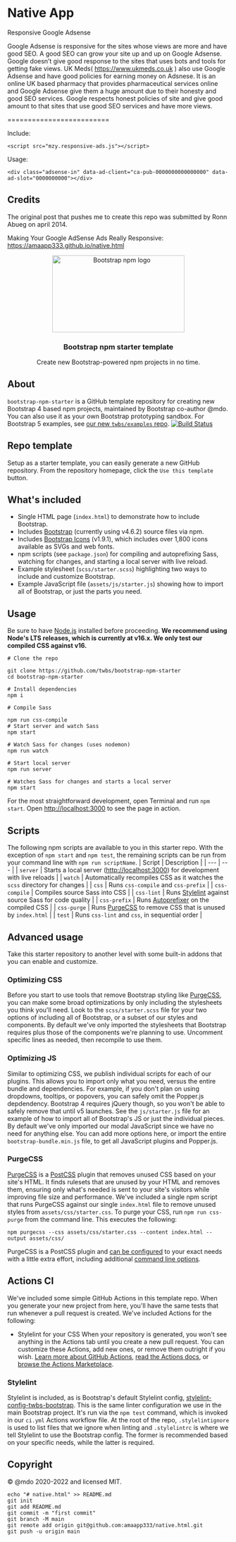 # Native App
Responsive Google Adsense


Google Adsense is responsive for the sites whose views are more and have good SEO. A good SEO can grow your site up and up on Google Adsense. Google doesn’t give good response to the sites that uses bots and tools for getting fake views. UK Meds( https://www.ukmeds.co.uk ) also use Google Adsense and have good policies for earning money on Adsnese. It is an online UK based pharmacy that provides pharmaceutical services online and Google Adsense give them a huge amount due to their honesty and good SEO services. Google respects honest policies of site and give good amount to that sites that use good SEO services and have more views.

=========================

Include:
```
<script src="mzy.responsive-ads.js"></script>
```

Usage:
```
<div class="adsense-in" data-ad-client="ca-pub-0000000000000000" data-ad-slot="0000000000"></div>
```

Credits
-------

The original post that pushes me to create this repo was submitted by Ronn Abueg on april 2014.

Making Your Google AdSense Ads Really Responsive:
https://amaapp333.github.io/native.html






<p align="center">
  <img src="https://gitlab.com/amaapp333/android/-/raw/main/.github/logo.png" width="300" height="175" alt="Bootstrap npm logo">
</p>
<h3 align="center">Bootstrap npm starter template</h3>
<p align="center">Create new Bootstrap-powered npm projects in no time.</p>

## About

`bootstrap-npm-starter` is a GitHub template repository for creating new Bootstrap 4 based npm projects, maintained by Bootstrap co-author @mdo. You can also use it as your own Bootstrap prototyping sandbox. For Bootstrap 5 examples, see [our new `twbs/examples` repo](https://github.com/twbs/examples).
[![Build Status](https://github.com/twbs/bootstrap-npm-starter/workflows/CI/badge.svg)](https://github.com/twbs/bootstrap-npm-starter/actions)

## Repo template

Setup as a starter template, you can easily generate a new GitHub repository. From the repository homepage, click the `Use this template` button.

## What's included

- Single HTML page (`index.html`) to demonstrate how to include Bootstrap.
- Includes [Bootstrap](https://getbootstrap.com) (currently using v4.6.2) source files via npm.
- Includes [Bootstrap Icons](https://icons.getbootstrap.com) (v1.9.1), which includes over 1,800 icons available as SVGs and web fonts.
- npm scripts (see `package.json`) for compiling and autoprefixing Sass, watching for changes, and starting a local server with live reload.
- Example stylesheet (`scss/starter.scss`) highlighting two ways to include and customize Bootstrap.
- Example JavaScript file (`assets/js/starter.js`) showing how to import all of Bootstrap, or just the parts you need.

## Usage
Be sure to have [Node.js](https://nodejs.org/) installed before proceeding. **We recommend using Node's LTS releases, which is currently at v16.x. We only test our compiled CSS against v16.**



```shell
# Clone the repo

git clone https://github.com/twbs/bootstrap-npm-starter
cd bootstrap-npm-starter

# Install dependencies
npm i

# Compile Sass

npm run css-compile
# Start server and watch Sass
npm start

# Watch Sass for changes (uses nodemon)
npm run watch

# Start local server
npm run server

# Watches Sass for changes and starts a local server
npm start
```


For the most straightforward development, open Terminal and run `npm start`.
Open <http://localhost:3000> to see the page in action.
## Scripts
The following npm scripts are available to you in this starter repo. With the exception of `npm start` and `npm test`, the remaining scripts can be run from your command line with `npm run scriptName`.
| Script | Description |
| --- | --- |
| `server` | Starts a local server (<http://localhost:3000>) for development with live reloads |
| `watch` | Automatically recompiles CSS as it watches the `scss` directory for changes |
| `css` | Runs `css-compile` and `css-prefix` |
| `css-compile` | Compiles source Sass into CSS |
| `css-lint` | Runs [Stylelint](https://stylelint.io) against source Sass for code quality |
| `css-prefix` | Runs [Autoprefixer](https://github.com/postcss/autoprefixer) on the compiled CSS |
| `css-purge` | Runs [PurgeCSS](https://purgecss.com) to remove CSS that is unused by `index.html` |
| `test` | Runs `css-lint` and `css`, in sequential order |
## Advanced usage
Take this starter repository to another level with some built-in addons that you can enable and customize.
### Optimizing CSS
Before you start to use tools that remove Bootstrap styling like [PurgeCSS](#purgecss), you can make some broad optimizations by only including the stylesheets you think you'll need.
Look to the `scss/starter.scss` file for your two options of including all of Bootstrap, or a subset of our styles and components. By default we've only imported the stylesheets that Bootstrap requires plus those of the components we're planning to use.
Uncomment specific lines as needed, then recompile to use them.
### Optimizing JS
Similar to optimizing CSS, we publish individual scripts for each of our plugins. This allows you to import only what you need, versus the entire bundle and dependencies. For example, if you don't plan on using dropdowns, tooltips, or popovers, you can safely omit the Popper.js depdendency. Bootstrap 4 requires jQuery though, so you won't be able to safely remove that until v5 launches.
See the `js/starter.js` file for an example of how to import all of Bootstrap's JS or just the individual pieces. By default we've only imported our modal JavaScript since we have no need for anything else.
You can add more options here, or import the entire `bootstrap-bundle.min.js` file, to get all JavaScript plugins and Popper.js.
### PurgeCSS
[PurgeCSS](https://purgecss.com/) is a [PostCSS](https://postcss.org) plugin that removes unused CSS based on your site's HTML. It finds rulesets that are unused by your HTML and removes them, ensuring only what's needed is sent to your site's visitors while improving file size and performance.
We've included a single npm script that runs PurgeCSS against our single `index.html` file to remove unused styles from `assets/css/starter.css`.
To purge your CSS, run `npm run css-purge` from the command line. This executes the following:
```shell
npm purgecss --css assets/css/starter.css --content index.html --output assets/css/
```
PurgeCSS is a PostCSS plugin and [can be configured](https://purgecss.com/configuration.html) to your exact needs with a little extra effort, including additional [command line options](https://purgecss.com/CLI.html).
## Actions CI
We've included some simple GitHub Actions in this template repo. When you generate your new project from here, you'll have the same tests that run whenever a pull request is created. We've included Actions for the following:
- Stylelint for your CSS
When your repository is generated, you won't see anything in the Actions tab until you create a new pull request. You can customize these Actions, add new ones, or remove them outright if you wish.
[Learn more about GitHub Actions](https://github.com/features/actions), [read the Actions docs](https://help.github.com/en/actions), or [browse the Actions Marketplace](https://github.com/marketplace/actions).
### Stylelint
Stylelint is included, as is Bootstrap's default Stylelint config, [stylelint-config-twbs-bootstrap](https://github.com/twbs/stylelint-config-twbs-bootstrap). This is the same linter configuration we use in the main Bootstrap project. It's run via the `npm test` command, which is invoked in our `ci.yml` Actions workflow file.
At the root of the repo, `.stylelintignore` is used to list files that we ignore when linting and `.stylelintrc` is where we tell Stylelint to use the Bootstrap config. The former is recommended based on your specific needs, while the latter is required.
## Copyright
&copy; @mdo 2020-2022 and licensed MIT.


```
echo "# native.html" >> README.md
git init
git add README.md
git commit -m "first commit"
git branch -M main
git remote add origin git@github.com:amaapp333/native.html.git
git push -u origin main

```
